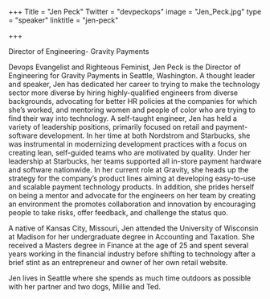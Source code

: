 +++
Title = "Jen Peck"
Twitter = "devpeckops"
image = "Jen_Peck.jpg"
type = "speaker"
linktitle = "jen-peck"

+++

Director of Engineering- Gravity Payments

Devops Evangelist and Righteous Feminist, Jen Peck is the Director of Engineering for Gravity Payments in Seattle, Washington. A thought leader and speaker, Jen has dedicated her career to trying to make the technology sector more diverse by hiring highly-qualified engineers from diverse backgrounds, advocating for better HR policies at the companies for which she’s worked, and mentoring women and people of color who are trying to find their way into technology. A self-taught engineer, Jen has held a variety of leadership positions, primarily focused on retail and payment-software development. In her time at both Nordstrom and Starbucks, she was instrumental in modernizing development practices with a focus on creating lean, self-guided teams who are motivated by quality. Under her leadership at Starbucks, her teams supported all in-store payment hardware and software nationwide. In her current role at Gravity, she heads up the strategy for the company’s product lines aiming at developing easy-to-use and scalable payment technology products. In addition, she prides herself on being a mentor and advocate for the engineers on her team by creating an environment the promotes collaboration and innovation by encouraging people to take risks, offer feedback, and challenge the status quo.

A native of Kansas City, Missouri, Jen attended the University of Wisconsin at Madison for her undergraduate degree in Accounting and Taxation. She received a Masters degree in Finance at the age of 25 and spent several years working in the financial industry before shifting to technology after a brief stint as an entrepreneur and owner of her own retail website.

Jen lives in Seattle where she spends as much time outdoors as possible with her partner and two dogs, Millie and Ted.
